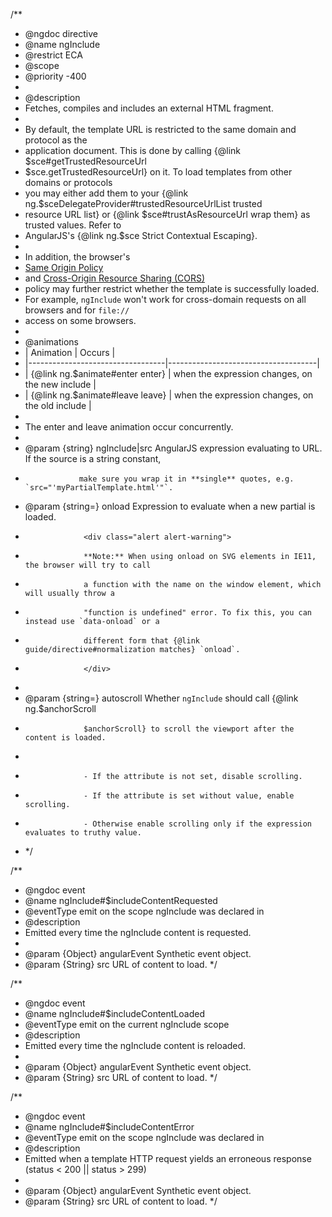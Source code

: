 /\*\*

- @ngdoc directive
- @name ngInclude
- @restrict ECA
- @scope
- @priority -400
-
- @description
- Fetches, compiles and includes an external HTML fragment.
-
- By default, the template URL is restricted to the same domain and protocol as the
- application document. This is done by calling {@link $sce#getTrustedResourceUrl
- $sce.getTrustedResourceUrl} on it. To load templates from other domains or protocols
- you may either add them to your {@link ng.$sceDelegateProvider#trustedResourceUrlList trusted
- resource URL list} or {@link $sce#trustAsResourceUrl wrap them} as trusted values. Refer to
- AngularJS's {@link ng.$sce Strict Contextual Escaping}.
-
- In addition, the browser's
- [Same Origin Policy](https://code.google.com/p/browsersec/wiki/Part2#Same-origin_policy_for_XMLHttpRequest)
- and [Cross-Origin Resource Sharing (CORS)](http://www.w3.org/TR/cors/)
- policy may further restrict whether the template is successfully loaded.
- For example, `ngInclude` won't work for cross-domain requests on all browsers and for `file://`
- access on some browsers.
-
- @animations
- | Animation | Occurs |
- |----------------------------------|-------------------------------------|
- | {@link ng.$animate#enter enter} | when the expression changes, on the new include |
- | {@link ng.$animate#leave leave} | when the expression changes, on the old include |
-
- The enter and leave animation occur concurrently.
-
- @param {string} ngInclude|src AngularJS expression evaluating to URL. If the source is a string constant,
-                 make sure you wrap it in **single** quotes, e.g. `src="'myPartialTemplate.html'"`.
- @param {string=} onload Expression to evaluate when a new partial is loaded.
-                  <div class="alert alert-warning">
-                  **Note:** When using onload on SVG elements in IE11, the browser will try to call
-                  a function with the name on the window element, which will usually throw a
-                  "function is undefined" error. To fix this, you can instead use `data-onload` or a
-                  different form that {@link guide/directive#normalization matches} `onload`.
-                  </div>
-
- @param {string=} autoscroll Whether `ngInclude` should call {@link ng.$anchorScroll
-                  $anchorScroll} to scroll the viewport after the content is loaded.
-
-                  - If the attribute is not set, disable scrolling.
-                  - If the attribute is set without value, enable scrolling.
-                  - Otherwise enable scrolling only if the expression evaluates to truthy value.
- \*/

/\*\*

- @ngdoc event
- @name ngInclude#$includeContentRequested
- @eventType emit on the scope ngInclude was declared in
- @description
- Emitted every time the ngInclude content is requested.
-
- @param {Object} angularEvent Synthetic event object.
- @param {String} src URL of content to load.
  \*/

/\*\*

- @ngdoc event
- @name ngInclude#$includeContentLoaded
- @eventType emit on the current ngInclude scope
- @description
- Emitted every time the ngInclude content is reloaded.
-
- @param {Object} angularEvent Synthetic event object.
- @param {String} src URL of content to load.
  \*/

/\*\*

- @ngdoc event
- @name ngInclude#$includeContentError
- @eventType emit on the scope ngInclude was declared in
- @description
- Emitted when a template HTTP request yields an erroneous response (status < 200 || status > 299)
-
- @param {Object} angularEvent Synthetic event object.
- @param {String} src URL of content to load.
  \*/
